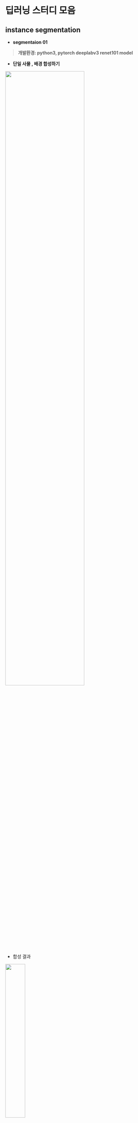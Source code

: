 # 딥러닝 스터디 모음   
  
## instance segmentation      
- __segmentaion 01__   
> __개발환경: python3, pytorch deeplabv3 renet101 model__        
  - __단일 사물 , 배경 합성하기__               
  <img src="https://user-images.githubusercontent.com/57060127/94826863-b969bf80-0442-11eb-9ea0-60daccf8a4b9.JPG" width="70%">  

  - 합성 결과   
  <img src="https://user-images.githubusercontent.com/57060127/94826865-ba025600-0442-11eb-8a15-3e739a1631c4.JPG" width="35%">
<br>  
<br> 

- __segmentaion 02__      
> __개발환경: python3, MaskRCNN__   
  - __여러 사물, 배경 합성하기__    
  <img src="https://user-images.githubusercontent.com/57060127/94830388-7c9fc780-0446-11eb-850c-2aa9eacec683.JPG" width="50%">  
  <br>
  
   
   다중 사물 라벨링   
  <img src="https://user-images.githubusercontent.com/57060127/94830539-a22cd100-0446-11eb-9abe-3d66fdfed6ba.JPG" width="50%">  
   <br>
   
   
    
  - 원본에서 특정사물만 모자이크하기  
  <img src="https://user-images.githubusercontent.com/57060127/94830648-c12b6300-0446-11eb-95cc-7a76e429cea7.JPG" width="50%">  
   <br>
   <br> 

#### 응용 app: [어플 연동](https://github.com/Jimin980921/darame) 
 
----------------------------------------------------------------  
## objection_detection  
> __개발환경: python3, tensorflow-Object Detection API__   
<img src="https://user-images.githubusercontent.com/57060127/95289524-dddff480-08a5-11eb-9905-0279594d3e09.JPG" width=30%>  
<br>
<br>


---------------------------------------------
## Gan (Generative Adversarial Network)  
<img src="https://user-images.githubusercontent.com/57060127/90776546-2f074980-e335-11ea-8c4e-f385f449f096.JPG" width=50%>  

__생성자(Generator)__, __판별자(Discriminator)__ 의 경쟁을 통해 더 나은 모델을 생성    

- [Gan_study](https://github.com/Jimin980921/DeepLearning_study/blob/master/Gan_study.ipynb)= https://ieeexplore.ieee.org/stamp/stamp.jsp?tp=&arnumber=8935337 논문요약  
- [Gan_Mnist](https://github.com/Jimin980921/DeepLearning_study/blob/master/Gan_Mnist.ipynb)= Mnist 데이터를 가지고, noise(난수 생성방법)로 가짜이미지 생성, discriminator로 이미지 식별 예제  
<br>
<br>
<br>
<br>  

